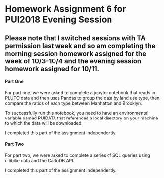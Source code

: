# Homework Assignment 6 for PUI2018 Evening Session

## Please note that I switched sessions with TA permission last week and so am completing the morning session homework assigned for the week of 10/3-10/4 and the evening session homework assigned for 10/11.

#### Part One
For part one, we were asked to complete a jupyter notebook that reads in PLUTO data and then uses Pandas to group the data by land use type, then compare the ratios of each type between Manhattan and Brooklyn.

To successfully run this notebook, you need to have an environmental variable named PUIDATA that references a local directory on your machine to which the data will be downloaded.

I completed this part of the assignment independently.


#### Part Two
For part two, we were asked to complete a series of SQL queries using citibike data and the CartoDB API.

I completed this part of the assignment independently.

